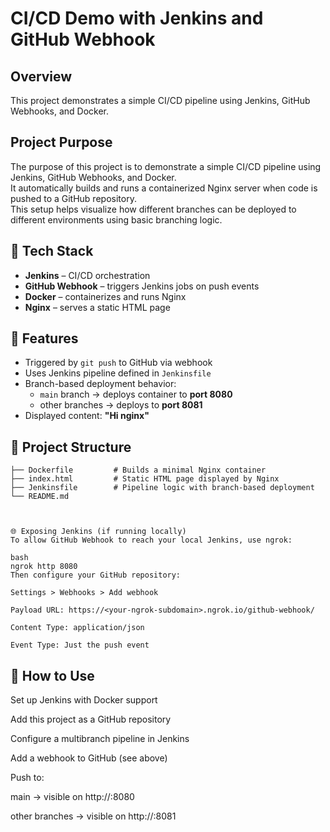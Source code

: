# CI/CD Demo with Jenkins and GitHub Webhook

## Overview
This project demonstrates a simple CI/CD pipeline using Jenkins, GitHub Webhooks, and Docker.

## Project Purpose
The purpose of this project is to demonstrate a simple CI/CD pipeline using Jenkins, GitHub Webhooks, and Docker.  
It automatically builds and runs a containerized Nginx server when code is pushed to a GitHub repository.  
This setup helps visualize how different branches can be deployed to different environments using basic branching logic.


## 🧱 Tech Stack
- **Jenkins** – CI/CD orchestration
- **GitHub Webhook** – triggers Jenkins jobs on push events
- **Docker** – containerizes and runs Nginx
- **Nginx** – serves a static HTML page

## 🚀 Features
- Triggered by `git push` to GitHub via webhook
- Uses Jenkins pipeline defined in `Jenkinsfile`
- Branch-based deployment behavior:
  - `main` branch → deploys container to **port 8080**
  - other branches → deploys to **port 8081**
- Displayed content: **"Hi nginx"**

## 📁 Project Structure
```text
├── Dockerfile         # Builds a minimal Nginx container
├── index.html         # Static HTML page displayed by Nginx
├── Jenkinsfile        # Pipeline logic with branch-based deployment
└── README.md



🌐 Exposing Jenkins (if running locally)
To allow GitHub Webhook to reach your local Jenkins, use ngrok:

bash
ngrok http 8080
Then configure your GitHub repository:

Settings > Webhooks > Add webhook

Payload URL: https://<your-ngrok-subdomain>.ngrok.io/github-webhook/

Content Type: application/json

Event Type: Just the push event
```

## 📝 How to Use
Set up Jenkins with Docker support

Add this project as a GitHub repository

Configure a multibranch pipeline in Jenkins

Add a webhook to GitHub (see above)

Push to:

main → visible on http://<your-ip>:8080

other branches → visible on http://<your-ip>:8081
